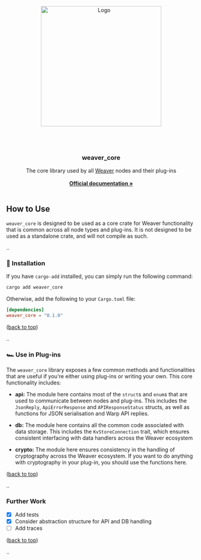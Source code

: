 <div id="top"></div>

<!-- PROJECT LOGO -->
<br />

<div align="center">
    <div style="height: 50px; width: 100%"></div>

  <a>
    <img src="https://github.com/ABlockOfficial/weaver_core/blob/main/assets/hero.svg" alt="Logo" width="320px">
  </a>

  <div style="height: 50px; width: 100%"></div>

  <h3>weaver_core</h3>

  <!-- <div>
  <img src="https://img.shields.io/github/actions/workflow/status/Zenotta/Intercom/codeql-analysis.yml?branch=main" alt="Pipeline Status" />
    <img src="https://img.shields.io/github/package-json/v/Zenotta/Intercom" />
  </div> -->

  <p align="center">
    The core library used by all <a href="https://github.com/ABlockOfficial/Weaver">Weaver</a> nodes and their plug-ins
    <br />
    <br />
    <a href="https://a-block.io"><strong>Official documentation »</strong></a>
    <br />
    <br />
  </p>
</div>

<!-- GETTING STARTED -->

## How to Use

`weaver_core` is designed to be used as a core crate for Weaver functionality that is common across all node types and plug-ins. It is not designed to be used as a standalone crate, and will not compile as such.

..

### 🔧 Installation

If you have `cargo-add` installed, you can simply run the following command:

```sh
cargo add weaver_core
```

Otherwise, add the following to your `Cargo.toml` file:

```toml
[dependencies]
weaver_core = "0.1.0"
```

<p align="left">(<a href="#top">back to top</a>)</p>

..

### 🏎️ Use in Plug-ins

The `weaver_core` library exposes a few common methods and functionalities that are useful if you're either using plug-ins or writing your own. This core functionality includes:

- **api:** The module here contains most of the `struct`s and `enum`s that are used to communicate between nodes and plug-ins. This includes the `JsonReply`, `ApiErrorResponse` and `APIResponseStatus` structs, as well as functions for JSON serialisation and Warp API replies.

- **db:** The module here contains all the common code associated with data storage. This includes the `KvStoreConnection` trait, which ensures consistent interfacing with data handlers across the Weaver ecosystem

- **crypto:** The module here ensures consistency in the handling of cryptography across the Weaver ecosystem. If you want to do anything with cryptography in your plug-in, you should use the functions here.

<p align="left">(<a href="#top">back to top</a>)</p>

..

### Further Work

- [x] Add tests
- [x] Consider abstraction structure for API and DB handling
- [ ] Add traces

<p align="left">(<a href="#top">back to top</a>)</p>

..